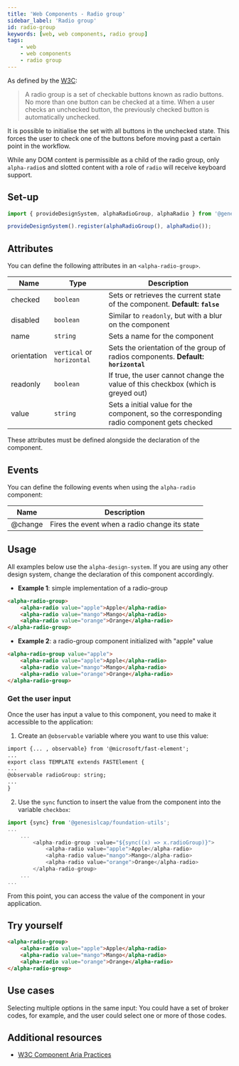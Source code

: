 ```yaml
---
title: 'Web Components - Radio group'
sidebar_label: 'Radio group'
id: radio-group
keywords: [web, web components, radio group]
tags:
    - web
    - web components
    - radio group
---
```

As defined by the [W3C](https://w3c.github.io/aria-practices/#radiobutton):

> A radio group is a set of checkable buttons known as radio buttons. No more than one button can be checked at a time. When a user checks an unchecked button, the previously checked button is automatically unchecked.

It is possible to initialise the set with all buttons in the unchecked state. This forces the user to check one of the buttons before moving past a certain point in the workflow.

While any DOM content is permissible as a child of the radio group, only `alpha-radio`s and slotted content with a role of `radio` will receive keyboard support.

## Set-up

```ts
import { provideDesignSystem, alphaRadioGroup, alphaRadio } from '@genesislcap/alpha-design-system';

provideDesignSystem().register(alphaRadioGroup(), alphaRadio());
```

## Attributes

You can define the following attributes in an `<alpha-radio-group>`.

| Name        | Type                       | Description                                                                               |
|-------------|----------------------------|-------------------------------------------------------------------------------------------|
| checked     | `boolean`                  | Sets or retrieves the current state of the component. **Default: `false`**                |
| disabled    | `boolean`                  | Similar to `readonly`, but with a blur on the component                                   |
| name        | `string`                   | Sets a name for the component                                                             |
| orientation | `vertical` or `horizontal` | Sets the orientation of the group of radios components. **Default: `horizontal`**         |                 
| readonly    | `boolean`                  | If true, the user cannot change the value of this checkbox (which is greyed out)          |                 
| value       | `string`                   | Sets a initial value for the component, so the corresponding radio component gets checked |

These attributes must be defined alongside the declaration of the component.

## Events

You can define the following events when using the `alpha-radio` component:

| Name    | Description                                   |
|---------|-----------------------------------------------|
| @change | Fires the event when a radio change its state |

## Usage
All examples below use the `alpha-design-system`. If you are using any other design system, change the declaration
of this component accordingly.

- **Example 1**: simple implementation of a radio-group
```html title="Example 1"
<alpha-radio-group>
    <alpha-radio value="apple">Apple</alpha-radio>
    <alpha-radio value="mango">Mango</alpha-radio>
    <alpha-radio value="orange">Orange</alpha-radio>
</alpha-radio-group>
```
- **Example 2**: a radio-group component initialized with "apple" value
```html title="Example 2"
<alpha-radio-group value="apple">
    <alpha-radio value="apple">Apple</alpha-radio>
    <alpha-radio value="mango">Mango</alpha-radio>
    <alpha-radio value="orange">Orange</alpha-radio>
</alpha-radio-group>
```

### Get the user input
Once the user has input a value to this component, you need to make it accessible to the application:

1. Create an `@observable` variable where you want to use this value:

```html {1,5}
import {... , observable} from '@microsoft/fast-element';
...
export class TEMPLATE extends FASTElement {
...
@observable radioGroup: string;
...
}
```

2. Use the `sync` function to insert the value from the component into the variable `checkbox`:

```typescript tile="Example 4" {1,4}
import {sync} from '@genesislcap/foundation-utils';
...
    ...
        <alpha-radio-group :value="${sync((x) => x.radioGroup)}">
            <alpha-radio value="apple">Apple</alpha-radio>
            <alpha-radio value="mango">Mango</alpha-radio>
            <alpha-radio value="orange">Orange</alpha-radio>
        </alpha-radio-group>
    ...
...    
```

From this point, you can access the value of the component in your application.

## Try yourself

```html live
<alpha-radio-group>
    <alpha-radio value="apple">Apple</alpha-radio>
    <alpha-radio value="mango">Mango</alpha-radio>
    <alpha-radio value="orange">Orange</alpha-radio>
</alpha-radio-group>
```

## Use cases

Selecting multiple options in the same input: You could have a set of broker codes, for example, and the user could select one or more of those codes.

## Additional resources

- [W3C Component Aria Practices](https://www.w3.org/WAI/ARIA/apg/patterns/radio/)

